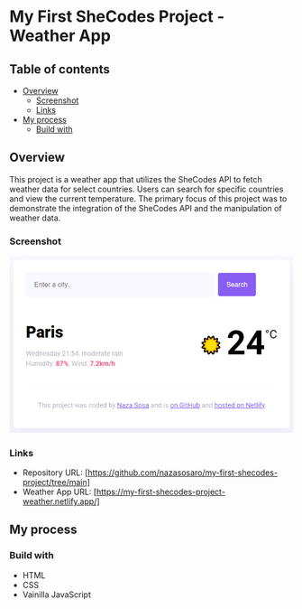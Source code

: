 # My First SheCodes Project - Weather App

## Table of contents

- [Overview](#overview)
  - [Screenshot](#screenshot)
  - [Links](#links)
- [My process](#my-process)
  - [Build with](#build-with)

## Overview
This project is a weather app that utilizes the SheCodes API to fetch weather data for select countries.
Users can search for specific countries and view the current temperature.
The primary focus of this project was to demonstrate the integration of the SheCodes API and the manipulation of weather data.

### Screenshot
<div align='center'>
    <img src='./images/screenshot-weather-app.png'width="600" />
</div>

### Links
- Repository URL: [https://github.com/nazasosaro/my-first-shecodes-project/tree/main]
- Weather App URL: [https://my-first-shecodes-project-weather.netlify.app/]

## My process
### Build with
- HTML
- CSS
- Vainilla JavaScript

